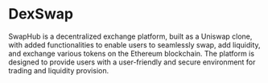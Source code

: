 # DexSwap
SwapHub is a decentralized exchange platform, built as a Uniswap clone, with added functionalities to enable users to seamlessly swap, add liquidity, and exchange various tokens on the Ethereum blockchain. The platform is designed to provide users with a user-friendly and secure environment for trading and liquidity provision.
